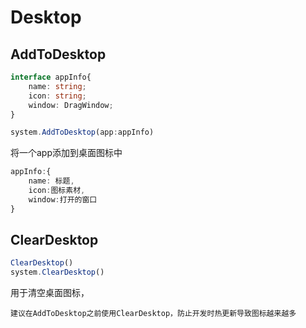 <!--
 * @Author: zhangweiyuan-Royal
 * @LastEditTime: 2022-07-14 20:06:42
 * @Description: 
-->
# Desktop
## AddToDesktop

```ts
interface appInfo{
    name: string;
    icon: string;
    window: DragWindow;
}

system.AddToDesktop(app:appInfo)
```
将一个app添加到桌面图标中

```ts
appInfo:{
    name: 标题,
    icon:图标素材,
    window:打开的窗口
}

```

## ClearDesktop

```ts
ClearDesktop()
system.ClearDesktop()
```
用于清空桌面图标，

    建议在AddToDesktop之前使用ClearDesktop，防止开发时热更新导致图标越来越多
